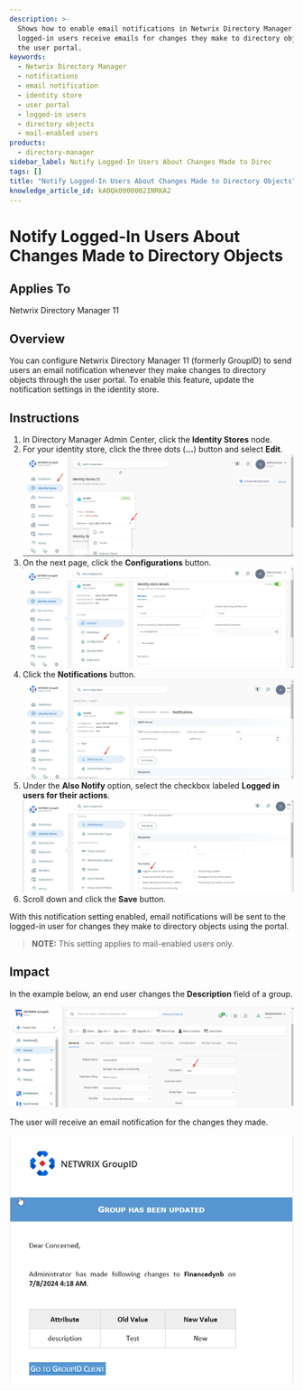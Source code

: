 ```yaml
---
description: >-
  Shows how to enable email notifications in Netwrix Directory Manager 11 so
  logged-in users receive emails for changes they make to directory objects via
  the user portal.
keywords:
  - Netwrix Directory Manager
  - notifications
  - email notification
  - identity store
  - user portal
  - logged-in users
  - directory objects
  - mail-enabled users
products:
  - directory-manager
sidebar_label: Notify Logged-In Users About Changes Made to Direc
tags: []
title: "Notify Logged-In Users About Changes Made to Directory Objects"
knowledge_article_id: kA0Qk0000002INRKA2
---
```


# Notify Logged-In Users About Changes Made to Directory Objects

## Applies To
Netwrix Directory Manager 11

## Overview
You can configure Netwrix Directory Manager 11 (formerly GroupID) to send users an email notification whenever they make changes to directory objects through the user portal. To enable this feature, update the notification settings in the identity store.

## Instructions
1. In Directory Manager Admin Center, click the **Identity Stores** node.  
2. For your identity store, click the three dots (**...**) button and select **Edit**.  
   ![Identity Stores list with edit option highlighted in Directory Manager Admin Center](images/ka0Qk000000D8iv_0EMQk00000BpFrV.png)
3. On the next page, click the **Configurations** button.  
   ![Configurations button in Directory Manager Admin Center](images/ka0Qk000000D8iv_0EMQk00000BpFoH.png)
4. Click the **Notifications** button.  
   ![Notifications button in Directory Manager Admin Center](images/ka0Qk000000D8iv_0EMQk00000BpFmf.png)
5. Under the **Also Notify** option, select the checkbox labeled **Logged in users for their actions**.  
   ![Also Notify option with Logged in users for their actions checkbox selected](images/ka0Qk000000D8iv_0EMQk00000BpFuj.png)
6. Scroll down and click the **Save** button.

With this notification setting enabled, email notifications will be sent to the logged-in user for changes they make to directory objects using the portal.

> **NOTE:** This setting applies to mail-enabled users only.

## Impact
In the example below, an end user changes the **Description** field of a group.

![User editing the Description field of a group in Directory Manager user portal](images/ka0Qk000000D8iv_0EMQk00000BpFt7.png)

The user will receive an email notification for the changes they made.

![Sample email notification sent to user after making changes in Directory Manager user portal](images/ka0Qk000000D8iv_0EMQk00000BpFpt.png)
